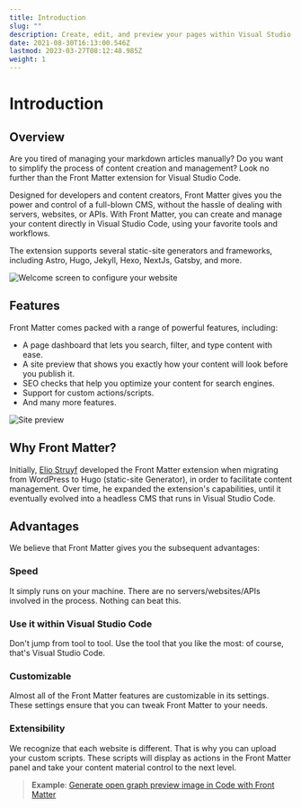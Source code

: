 ```yaml
---
title: Introduction
slug: ""
description: Create, edit, and preview your pages within Visual Studio Code/Gitpod/... Front Matter allows you to keep control of your static site without any external tools.
date: 2021-08-30T16:13:00.546Z
lastmod: 2023-03-27T08:12:48.985Z
weight: 1
---
```

<!-- markdownlint-disable MD013  -->
# Introduction

## Overview

Are you tired of managing your markdown articles manually? Do you want to simplify
the process of content creation and management? Look no further than the Front Matter
extension for Visual Studio Code.

Designed for developers and content creators, Front Matter gives you the power and
control of a full-blown CMS, without the hassle of dealing with servers, websites, or APIs.
With Front Matter, you can create and manage your content directly in Visual Studio Code,
using your favorite tools and workflows.

The extension supports several static-site generators and frameworks, including
Astro, Hugo, Jekyll, Hexo, NextJs, Gatsby, and more.

![Welcome screen to configure your website][01]

## Features

Front Matter comes packed with a range of powerful features, including:

- A page dashboard that lets you search, filter, and type content with ease.
- A site preview that shows you exactly how your content will look before you publish it.
- SEO checks that help you optimize your content for search engines.
- Support for custom actions/scripts.
- And many more features.

![Site preview][02]

## Why Front Matter?

Initially, [Elio Struyf][03] developed the Front Matter extension when migrating from WordPress to
Hugo (static-site Generator), in order to facilitate content management.
Over time, he expanded the extension's capabilities, until it eventually evolved into a headless
CMS that runs in Visual Studio Code.

## Advantages

We believe that Front Matter gives you the subsequent advantages:

### Speed

It simply runs on your machine. There are no servers/websites/APIs involved in the process. Nothing
can beat this.

### Use it within Visual Studio Code

Don't jump from tool to tool. Use the tool that you like the most: of course, that's Visual Studio
Code.

### Customizable

Almost all of the Front Matter features are customizable in its settings. These settings ensure that
you can tweak Front Matter to your needs.

### Extensibility

We recognize that each website is different. That is why you can upload your custom scripts. These
scripts will display as actions in the Front Matter panel and take your content material control to
the next level.

> **Example**:
> [Generate open graph preview image in Code with Front Matter][04]

<!-- Link References -->
[01]: /releases/v7.2.0/welcome-screen-7.2.0.png
[02]: https://res.cloudinary.com/estruyf/image/upload/w_1256/v1631871148/frontmatter/preview-3.2.0.png
[03]: https://twitter.com/eliostruyf
[04]: https://www.eliostruyf.com/generate-open-graph-preview-image-code-front-matter/

<!-- markdownlint-enable MD013 -->